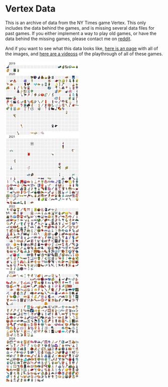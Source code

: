# Vertex Data

This is an archive of data from the NY Times game Vertex.  This only includes the data behind 
the games, and is missing several data files for past games.  If you either implement a way 
to play old games, or have the data behind the missing games, 
please contact me on [reddit](https://www.reddit.com/user/nobody514/).

And if you want to see what this data looks like, [here is an page](https://q726kbxun.github.io/vertex/index.html)
with all of the images, and [here are a videoss](videos.md) of the playthrough of all of these games.

![Preview of data files](images/preview.png)
